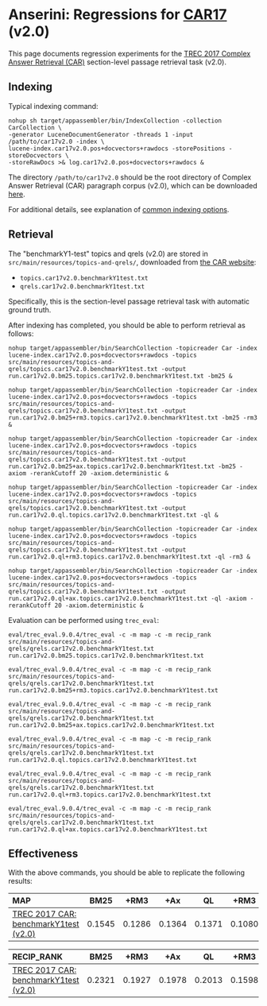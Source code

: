 # Anserini: Regressions for [CAR17](http://trec-car.cs.unh.edu/) (v2.0)

This page documents regression experiments for the [TREC 2017 Complex Answer Retrieval (CAR)](http://trec-car.cs.unh.edu/) section-level passage retrieval task (v2.0).

## Indexing

Typical indexing command:

```
nohup sh target/appassembler/bin/IndexCollection -collection CarCollection \
-generator LuceneDocumentGenerator -threads 1 -input /path/to/car17v2.0 -index \
lucene-index.car17v2.0.pos+docvectors+rawdocs -storePositions -storeDocvectors \
-storeRawDocs >& log.car17v2.0.pos+docvectors+rawdocs &
```

The directory `/path/to/car17v2.0` should be the root directory of Complex Answer Retrieval (CAR) paragraph corpus (v2.0), which can be downloaded [here](http://trec-car.cs.unh.edu/datareleases/).

For additional details, see explanation of [common indexing options](common-indexing-options.md).

## Retrieval

The "benchmarkY1-test" topics and qrels (v2.0) are stored in `src/main/resources/topics-and-qrels/`, downloaded from [the CAR website](http://trec-car.cs.unh.edu/datareleases/):

+ `topics.car17v2.0.benchmarkY1test.txt`
+ `qrels.car17v2.0.benchmarkY1test.txt`

Specifically, this is the section-level passage retrieval task with automatic ground truth.

After indexing has completed, you should be able to perform retrieval as follows:

```
nohup target/appassembler/bin/SearchCollection -topicreader Car -index lucene-index.car17v2.0.pos+docvectors+rawdocs -topics src/main/resources/topics-and-qrels/topics.car17v2.0.benchmarkY1test.txt -output run.car17v2.0.bm25.topics.car17v2.0.benchmarkY1test.txt -bm25 &

nohup target/appassembler/bin/SearchCollection -topicreader Car -index lucene-index.car17v2.0.pos+docvectors+rawdocs -topics src/main/resources/topics-and-qrels/topics.car17v2.0.benchmarkY1test.txt -output run.car17v2.0.bm25+rm3.topics.car17v2.0.benchmarkY1test.txt -bm25 -rm3 &

nohup target/appassembler/bin/SearchCollection -topicreader Car -index lucene-index.car17v2.0.pos+docvectors+rawdocs -topics src/main/resources/topics-and-qrels/topics.car17v2.0.benchmarkY1test.txt -output run.car17v2.0.bm25+ax.topics.car17v2.0.benchmarkY1test.txt -bm25 -axiom -rerankCutoff 20 -axiom.deterministic &

nohup target/appassembler/bin/SearchCollection -topicreader Car -index lucene-index.car17v2.0.pos+docvectors+rawdocs -topics src/main/resources/topics-and-qrels/topics.car17v2.0.benchmarkY1test.txt -output run.car17v2.0.ql.topics.car17v2.0.benchmarkY1test.txt -ql &

nohup target/appassembler/bin/SearchCollection -topicreader Car -index lucene-index.car17v2.0.pos+docvectors+rawdocs -topics src/main/resources/topics-and-qrels/topics.car17v2.0.benchmarkY1test.txt -output run.car17v2.0.ql+rm3.topics.car17v2.0.benchmarkY1test.txt -ql -rm3 &

nohup target/appassembler/bin/SearchCollection -topicreader Car -index lucene-index.car17v2.0.pos+docvectors+rawdocs -topics src/main/resources/topics-and-qrels/topics.car17v2.0.benchmarkY1test.txt -output run.car17v2.0.ql+ax.topics.car17v2.0.benchmarkY1test.txt -ql -axiom -rerankCutoff 20 -axiom.deterministic &

```

Evaluation can be performed using `trec_eval`:

```
eval/trec_eval.9.0.4/trec_eval -c -m map -c -m recip_rank src/main/resources/topics-and-qrels/qrels.car17v2.0.benchmarkY1test.txt run.car17v2.0.bm25.topics.car17v2.0.benchmarkY1test.txt

eval/trec_eval.9.0.4/trec_eval -c -m map -c -m recip_rank src/main/resources/topics-and-qrels/qrels.car17v2.0.benchmarkY1test.txt run.car17v2.0.bm25+rm3.topics.car17v2.0.benchmarkY1test.txt

eval/trec_eval.9.0.4/trec_eval -c -m map -c -m recip_rank src/main/resources/topics-and-qrels/qrels.car17v2.0.benchmarkY1test.txt run.car17v2.0.bm25+ax.topics.car17v2.0.benchmarkY1test.txt

eval/trec_eval.9.0.4/trec_eval -c -m map -c -m recip_rank src/main/resources/topics-and-qrels/qrels.car17v2.0.benchmarkY1test.txt run.car17v2.0.ql.topics.car17v2.0.benchmarkY1test.txt

eval/trec_eval.9.0.4/trec_eval -c -m map -c -m recip_rank src/main/resources/topics-and-qrels/qrels.car17v2.0.benchmarkY1test.txt run.car17v2.0.ql+rm3.topics.car17v2.0.benchmarkY1test.txt

eval/trec_eval.9.0.4/trec_eval -c -m map -c -m recip_rank src/main/resources/topics-and-qrels/qrels.car17v2.0.benchmarkY1test.txt run.car17v2.0.ql+ax.topics.car17v2.0.benchmarkY1test.txt

```

## Effectiveness

With the above commands, you should be able to replicate the following results:

MAP                                     | BM25      | +RM3      | +Ax       | QL        | +RM3      | +Ax       |
:---------------------------------------|-----------|-----------|-----------|-----------|-----------|-----------|
[TREC 2017 CAR: benchmarkY1test (v2.0)](http://trec-car.cs.unh.edu/datareleases/)| 0.1545    | 0.1286    | 0.1364    | 0.1371    | 0.1080    | 0.1077    |


RECIP_RANK                              | BM25      | +RM3      | +Ax       | QL        | +RM3      | +Ax       |
:---------------------------------------|-----------|-----------|-----------|-----------|-----------|-----------|
[TREC 2017 CAR: benchmarkY1test (v2.0)](http://trec-car.cs.unh.edu/datareleases/)| 0.2321    | 0.1927    | 0.1978    | 0.2013    | 0.1598    | 0.1588    |


